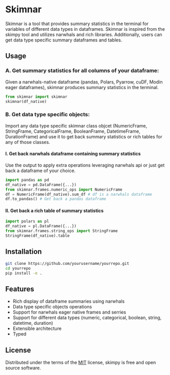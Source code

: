 # Skimnar

Skimnar is a tool that provides summary statistics in the terminal for variables of different data types in dataframes.
Skimnar is inspired from the skimpy tool and utilizes narwhals and rich libraries.
Additionally, users can get data type specific summary dataframes and tables.


## Usage

### A. Get summary statistics for all columns of your dataframe:

Given a narwhals-native dataframe (pandas, Polars, Pyarrow, cuDF, Modin eager dataframes), skimnar produces summary statistics in the terminal.

```python
from skimnar import skimnar
skimnar(df_native)
```
### B. Get data type specific objects:

Import any data type specific skimnar class objcet (NumericFrame, StringFrame, CategoricalFrame, BooleanFrame, DatetimeFrame, DurationFrame) and use it to get back summary statistics or rich tables for any of those classes.

#### I. Get back narwhals dataframe containing summary statistics
Use the output to apply extra operations leveraging narwhals api or just get back a dataframe of your choice.


```python
import pandas as pd
df_native = pd.DataFrame({...})
from skimnar.frames.numeric_ops import NumericFrame
df = NumericFrame(df_native).sum_df # df is a narwhals dataframe
df.to_pandas() # Get back a pandas dataframe
```
#### II. Get back a rich table of summary statistics
```python
import polars as pl
df_native = pl.DataFrame({...})
from skimnar.frames.string_ops import StringFrame
StringFrame(df_native).table
```



## Installation

```bash
git clone https://github.com/yourusername/yourrepo.git
cd yourrepo
pip install -e .
```


## Features

- Rich display of dataframe summaries using narwhals
- Data type specific objects operations
- Support for narwhals eager native frames and serries
- Support for different data types (numeric, categorical, boolean, string, datetime, duration)
- Extensible architecture
- Typed


## License

Distributed under the terms of the [MIT](https://opensource.org/license/MIT) license, skimpy is free and open source software.

